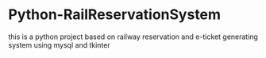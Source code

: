 # Python-RailReservationSystem
this is a python project based on railway reservation and e-ticket generating system using mysql and tkinter 
